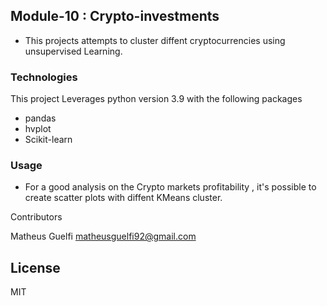 ## Module-10 : Crypto-investments

- This projects attempts to cluster diffent cryptocurrencies using unsupervised Learning.

### Technologies

This project Leverages python version 3.9 with the following packages

- pandas
- hvplot
- Scikit-learn


### Usage

- For a good analysis on the Crypto markets profitability , it's possible to create scatter plots with diffent KMeans cluster.

Contributors

Matheus Guelfi
matheusguelfi92@gmail.com

## License

MIT
